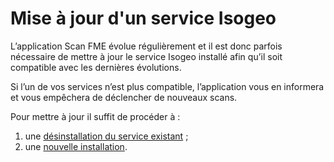 # Mise à jour d'un service Isogeo

L’application Scan FME évolue régulièrement et il est donc parfois nécessaire de mettre à jour le service Isogeo installé afin qu’il soit compatible avec les dernières évolutions.

Si l’un de vos services n’est plus compatible, l’application vous en informera et vous empêchera de déclencher de nouveaux scans.

Pour mettre à jour il suffit de procéder à :

1. une [désinstallation du service existant](uninstall.html) ;
2. une [nouvelle installation](setup.html).
